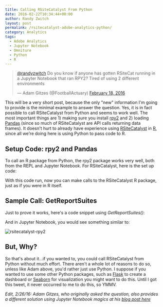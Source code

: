 ```yaml
---
title: Calling RSiteCatalyst From Python
date: 2016-02-22T10:34:44+00:00
author: Randy Zwitch
layout: post
permalink: /rsitecatalyst-adobe-analytics-python/
category: Analytics
tags:
  - Adobe Analytics
  - Jupyter Notebook
  - Omniture
  - Python
  - R
---
```

<blockquote class="twitter-tweet" data-lang="en">
  <p dir="ltr" lang="en">
    <a href="https://twitter.com/randyzwitch">@randyzwitch</a> Do you know if anyone has gotten RSiteCat running in a Jupyter Notebook that ran RPY2? Tired of using 2 different environments
  </p>

  <p>
    — Adam Gitzes (@FootballActuary) <a href="https://twitter.com/FootballActuary/status/700350988842995712">February 18, 2016</a>
  </p>
</blockquote>



This will be a very short post, because the only "new" information I'm going to provide is the minimal example to answer the question. Yes, it is in fact possible to call RSiteCatalyst from Python and seems to work well. The most important things are 1) making sure you install <a href="http://rpy2.readthedocs.org/en/version_2.7.x/" target="_blank">rpy2</a> and 2) loading <a href="http://pandas.pydata.org/" target="_blank">Pandas</a> (since so much of RSiteCatalyst are API calls returning data frames). It doesn't hurt to already have experience using <a href="http://randyzwitch.com/tag/rsitecatalyst/" target="_blank">RSiteCatalyst</a> in <a href="http://randyzwitch.com/tag/r/" target="_blank">R</a>, since all we're doing here is using Python to pass code to R.





## Setup Code: rpy2 and Pandas

To call an R package from Python, the rpy2 package works very well, both from the REPL and Jupyter Notebook. For RSiteCatalyst, here is the set up code:

With this code run, now you can make calls to the RSiteCatalyst R package, just as if you were in R itself.

## Sample Call: GetReportSuites

Just to prove it works, here's a code snippet using _GetReportSuites()_:

And in Jupyter Notebook, you would see something similar to:

<img class="aligncenter size-large wp-image-3831" src="http://i0.wp.com/randyzwitch.com/wp-content/uploads/2016/02/rsitecatalyst-rpy2-1-1024x424.png?fit=1024%2C424" alt="rsitecatalyst-rpy2" srcset="http://i0.wp.com/randyzwitch.com/wp-content/uploads/2016/02/rsitecatalyst-rpy2-1.png?resize=1024%2C424 1024w, http://i0.wp.com/randyzwitch.com/wp-content/uploads/2016/02/rsitecatalyst-rpy2-1.png?resize=150%2C62 150w, http://i0.wp.com/randyzwitch.com/wp-content/uploads/2016/02/rsitecatalyst-rpy2-1.png?resize=300%2C124 300w, http://i0.wp.com/randyzwitch.com/wp-content/uploads/2016/02/rsitecatalyst-rpy2-1.png?resize=768%2C318 768w, http://i0.wp.com/randyzwitch.com/wp-content/uploads/2016/02/rsitecatalyst-rpy2-1.png?w=2000 2000w" sizes="(max-width: 1000px) 100vw, 1000px" data-recalc-dims="1" />

## But, Why?

So that's about it...if you wanted to, you could call RSiteCatalyst from Python without much effort. There aren't a whole lot of reasons to do so, unless like Adam above, you'd rather just use Python. I suppose if you wanted to use some other Python packages, such as <a href="http://flask.pocoo.org/docs/0.10/" target="_blank">Flask</a> to create a dashboard or <a href="http://stanford.edu/~mwaskom/software/seaborn/" target="_blank">Seaborn</a> for visualization you might want to do this. Until I got this tweet, it never occurred to me to do this, so YMMV.

_Edit, 2/26/16: Adam Gitzes, who originally asked the question, also provides a different solution using Jupyter Notebook magics at his [blog post here](http://maassmedia.com/r-site-catalyst-python.php)_
